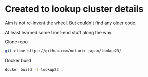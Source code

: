 # Created to lookup cluster details

Aim is not re-invent the wheel. But couldn't find any older code.

At least learned some front-end stuff along the way. 

Clone repo

```bash
git clone https://github.com/nutanix-japan/lookup23/
```

Docker build

```bash
docker build -t lookup23 .
```


